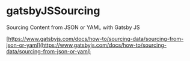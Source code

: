 # gatsbyJSSourcing
Sourcing Content from JSON or YAML with Gatsby JS

[https://www.gatsbyjs.com/docs/how-to/sourcing-data/sourcing-from-json-or-yaml](https://www.gatsbyjs.com/docs/how-to/sourcing-data/sourcing-from-json-or-yaml)
